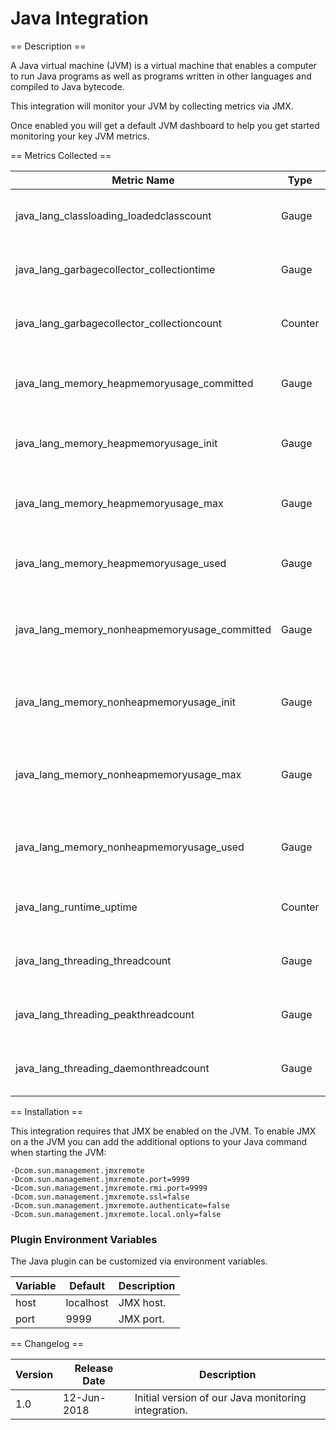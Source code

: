 Java Integration
================

== Description ==

A Java virtual machine (JVM) is a virtual machine that enables a computer to run Java programs as well as programs written in other languages and compiled to Java bytecode.

This integration will monitor your JVM by collecting metrics via JMX.

Once enabled you will get a default JVM dashboard to help you get started monitoring your key JVM metrics.

== Metrics Collected ==

|Metric Name                                  |Type   |Labels|Unit       |Description                                         |
|---------------------------------------------|-------|------|-----------|----------------------------------------------------|
|java_lang_classloading_loadedclasscount      |Gauge  |      |           |The number of loaded classes.                       |
|java_lang_garbagecollector_collectiontime    |Gauge  |name  |millisecond|The total time spent on garbage collection.         |
|java_lang_garbagecollector_collectioncount   |Counter|name  |byte       |The number of garbage collections.                  |
|java_lang_memory_heapmemoryusage_committed   |Gauge  |      |byte       |The total Java heap memory committed to be used.    |
|java_lang_memory_heapmemoryusage_init        |Gauge  |      |byte       |The initial Java heap memory allocated.             |
|java_lang_memory_heapmemoryusage_max         |Gauge  |      |byte       |The maximum Java heap memory available.             |
|java_lang_memory_heapmemoryusage_used        |Gauge  |      |byte       |The total Java heap memory used.                    |
|java_lang_memory_nonheapmemoryusage_committed|Gauge  |      |byte       |The total Java non-heap memory committed to be used.|
|java_lang_memory_nonheapmemoryusage_init     |Gauge  |      |byte       |The initial Java non-heap memory allocated.         |
|java_lang_memory_nonheapmemoryusage_max      |Gauge  |      |byte       |The maximum Java non-heap memory available.         |
|java_lang_memory_nonheapmemoryusage_used     |Gauge  |      |byte       |The total Java non-heap memory used.                |
|java_lang_runtime_uptime                     |Counter|      |second     |The total time the JVM is running.                  |
|java_lang_threading_threadcount              |Gauge  |      |           |The number of live threads.                         |
|java_lang_threading_peakthreadcount          |Gauge  |      |           |The number of peak threads.                         |
|java_lang_threading_daemonthreadcount        |Gauge  |      |           |The number daemon threads.                          |

== Installation ==

This integration requires that JMX be enabled on the JVM. To enable JMX on a the JVM you can add the additional options to your
Java command when starting the JVM:

```
-Dcom.sun.management.jmxremote
-Dcom.sun.management.jmxremote.port=9999
-Dcom.sun.management.jmxremote.rmi.port=9999
-Dcom.sun.management.jmxremote.ssl=false
-Dcom.sun.management.jmxremote.authenticate=false
-Dcom.sun.management.jmxremote.local.only=false
```


### Plugin Environment Variables

The Java plugin can be customized via environment variables.

|Variable|Default  |Description|
|--------|---------|-----------|
|host    |localhost|JMX host.  |
|port    |9999     |JMX port.  |

== Changelog ==

|Version|Release Date|Description                                        |
|-------|------------|---------------------------------------------------|
|1.0    |12-Jun-2018 |Initial version of our Java monitoring integration.|
